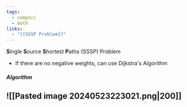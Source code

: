 ```yaml
---
tags:
  - compsci
  - math
links:
  - "[[SSSP Problem]]"
---
```

**S**ingle **S**ource **S**hortest **P**aths (SSSP) Problem
- If there are no negative weights, can use Dijkstra's Algorithm
##### Algorithm
![[Pasted image 20240523223021.png|200]]
- 
